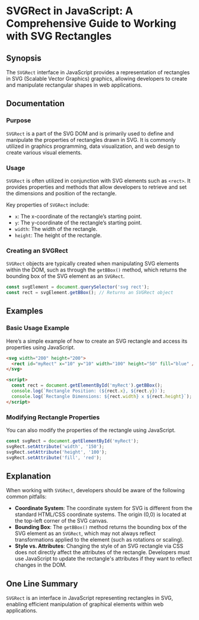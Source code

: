 <!--
Meta Description: # SVGRect in JavaScript: A Comprehensive Guide to Working with SVG Rectangles ## Synopsis The `SVGRect` interface in JavaScript provides a representat...
Meta Keywords: svgrect, svg, rectangle, rect, javascript
-->

# SVGRect in JavaScript: A Comprehensive Guide to Working with SVG Rectangles

## Synopsis
The `SVGRect` interface in JavaScript provides a representation of rectangles in SVG (Scalable Vector Graphics) graphics, allowing developers to create and manipulate rectangular shapes in web applications.

## Documentation
### Purpose
`SVGRect` is a part of the SVG DOM and is primarily used to define and manipulate the properties of rectangles drawn in SVG. It is commonly utilized in graphics programming, data visualization, and web design to create various visual elements.

### Usage
`SVGRect` is often utilized in conjunction with SVG elements such as `<rect>`. It provides properties and methods that allow developers to retrieve and set the dimensions and position of the rectangle.

Key properties of `SVGRect` include:
- `x`: The x-coordinate of the rectangle’s starting point.
- `y`: The y-coordinate of the rectangle’s starting point.
- `width`: The width of the rectangle.
- `height`: The height of the rectangle.

### Creating an SVGRect
`SVGRect` objects are typically created when manipulating SVG elements within the DOM, such as through the `getBBox()` method, which returns the bounding box of the SVG element as an `SVGRect`.

```javascript
const svgElement = document.querySelector('svg rect');
const rect = svgElement.getBBox(); // Returns an SVGRect object
```

## Examples
### Basic Usage Example
Here’s a simple example of how to create an SVG rectangle and access its properties using JavaScript.

```html
<svg width="200" height="200">
  <rect id="myRect" x="10" y="10" width="100" height="50" fill="blue" />
</svg>

<script>
  const rect = document.getElementById('myRect').getBBox();
  console.log(`Rectangle Position: (${rect.x}, ${rect.y})`);
  console.log(`Rectangle Dimensions: ${rect.width} x ${rect.height}`);
</script>
```

### Modifying Rectangle Properties
You can also modify the properties of the rectangle using JavaScript.

```javascript
const svgRect = document.getElementById('myRect');
svgRect.setAttribute('width', '150');
svgRect.setAttribute('height', '100');
svgRect.setAttribute('fill', 'red');
```

## Explanation
When working with `SVGRect`, developers should be aware of the following common pitfalls:

- **Coordinate System**: The coordinate system for SVG is different from the standard HTML/CSS coordinate systems. The origin (0,0) is located at the top-left corner of the SVG canvas.
- **Bounding Box**: The `getBBox()` method returns the bounding box of the SVG element as an `SVGRect`, which may not always reflect transformations applied to the element (such as rotations or scaling).
- **Style vs. Attributes**: Changing the style of an SVG rectangle via CSS does not directly affect the attributes of the rectangle. Developers must use JavaScript to update the rectangle's attributes if they want to reflect changes in the DOM.

## One Line Summary
`SVGRect` is an interface in JavaScript representing rectangles in SVG, enabling efficient manipulation of graphical elements within web applications.